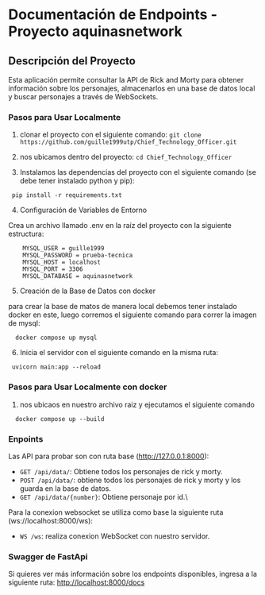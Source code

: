 
# Documentación de Endpoints - Proyecto aquinasnetwork

## Descripción del Proyecto

Esta aplicación permite consultar la API de Rick and Morty para obtener información sobre los personajes, almacenarlos en una base de datos local y buscar personajes a través de WebSockets.

### Pasos para Usar Localmente

1. clonar el proyecto con el siguiente comando: `git clone https://github.com/guille1999utp/Chief_Technology_Officer.git`

2. nos ubicamos dentro del proyecto: `cd Chief_Technology_Officer`

3. Instalamos las dependencias del proyecto con el siguiente comando (se debe tener instalado python y pip):

```console
 pip install -r requirements.txt
```

4. Configuración de Variables de Entorno

Crea un archivo llamado .env en la raíz del proyecto con la siguiente estructura:

```console
    MYSQL_USER = guille1999
    MYSQL_PASSWORD = prueba-tecnica
    MYSQL_HOST = localhost
    MYSQL_PORT = 3306
    MYSQL_DATABASE = aquinasnetwork
```

5. Creación de la Base de Datos con docker

para crear la base de matos de manera local debemos tener instalado docker en este, luego corremos el siguiente comando para correr la imagen de mysql:

```console
  docker compose up mysql
```

6. Inicia el servidor con el siguiente comando en la misma ruta: 

```console
 uvicorn main:app --reload
```

### Pasos para Usar Localmente con docker

1. nos ubicaos en nuestro archivo raiz y ejecutamos el siguiente comando

```console
  docker compose up --build
```

### Enpoints

Las API para probar son con ruta base (http://127.0.0.1:8000):

- `GET /api/data/`: Obtiene todos los personajes de rick y morty.
- `POST /api/data/`: obtiene todos los personajes de rick y morty y los guarda en la base de datos.
- `GET /api/data/{number}`: Obtiene personaje por id.\

Para la conexion websocket se utiliza como base la siguiente ruta (ws://localhost:8000/ws):
- `WS /ws`: realiza conexion WebSocket con nuestro servidor.

### Swagger de FastApi

Si quieres ver más información sobre los endpoints disponibles, ingresa a la siguiente ruta: [http://localhost:8000/docs](http://localhost:8000/docs)